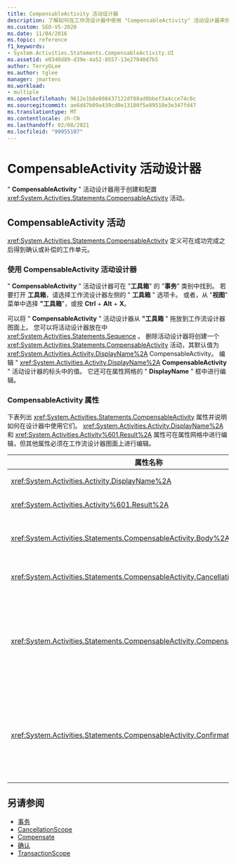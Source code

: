 ```yaml
---
title: CompensableActivity 活动设计器
description: 了解如何在工作流设计器中使用 "CompensableActivity" 活动设计器来创建和配置 CompensableActivity 活动。
ms.custom: SEO-VS-2020
ms.date: 11/04/2016
ms.topic: reference
f1_keywords:
- System.Activities.Statements.CompensableActivity.UI
ms.assetid: e0340d89-d39e-4a52-8557-13e27040d7b5
author: TerryGLee
ms.author: tglee
manager: jmartens
ms.workload:
- multiple
ms.openlocfilehash: 9612e1b8e808437122df88ad0bbef3a4cce74c0c
ms.sourcegitcommit: ae6d47b09a439cd0e13180f5e89510e3e347fd47
ms.translationtype: MT
ms.contentlocale: zh-CN
ms.lasthandoff: 02/08/2021
ms.locfileid: "99955107"
---
```

# <a name="compensableactivity-activity-designer"></a>CompensableActivity 活动设计器

" **CompensableActivity** " 活动设计器用于创建和配置 <xref:System.Activities.Statements.CompensableActivity> 活动。

## <a name="the-compensableactivity-activity"></a>CompensableActivity 活动
 <xref:System.Activities.Statements.CompensableActivity> 定义可在成功完成之后得到确认或补偿的工作单元。

### <a name="using-the-compensableactivity-activity-designer"></a>使用 CompensableActivity 活动设计器
 " **CompensableActivity** " 活动设计器可在 "**工具箱**" 的 "**事务**" 类别中找到。 若要打开 **工具箱**，请选择工作流设计器左侧的 " **工具箱** " 选项卡。 或者，从 "**视图**" 菜单中选择 **"工具箱**"，或按 **Ctrl** + **Alt** + **X**。

 可以将 " **CompensableActivity** " 活动设计器从 **"工具箱** " 拖放到工作流设计器图面上。 您可以将活动设计器放在中 <xref:System.Activities.Statements.Sequence> 。 删除活动设计器将创建一个 <xref:System.Activities.Statements.CompensableActivity> 活动，其默认值为 <xref:System.Activities.Activity.DisplayName%2A> CompensableActivity。 编辑 " <xref:System.Activities.Activity.DisplayName%2A> **CompensableActivity** " 活动设计器的标头中的值。 它还可在属性网格的 " **DisplayName** " 框中进行编辑。

### <a name="the-compensableactivity-properties"></a>CompensableActivity 属性
 下表列出 <xref:System.Activities.Statements.CompensableActivity> 属性并说明如何在设计器中使用它们。 <xref:System.Activities.Activity.DisplayName%2A>和 <xref:System.Activities.Activity%601.Result%2A> 属性可在属性网格中进行编辑，但其他属性必须在工作流设计器图面上进行编辑。

|属性名称|必选|使用情况|
|-|--------------|-|
|<xref:System.Activities.Activity.DisplayName%2A>|False|<xref:System.Activities.Statements.CompensableActivity> 活动的可选友好名称。 默认值为 CompensableActivity。|
|<xref:System.Activities.Activity%601.Result%2A>|False|指定 <xref:System.Activities.Statements.CompensableActivity> 的返回值。 此属性必须在属性网格中进行编辑。|
|<xref:System.Activities.Statements.CompensableActivity.Body%2A>|True|指定为其提供补偿、取消和确认逻辑的活动。 若要添加 <xref:System.Activities.Statements.CompensableActivity.Body%2A> 活动，请将 **"工具箱**" 中的活动拖放到 " **CompensableActivity** " 活动设计器的 "**正文**" 框中。 添加提示文本 "在此处放置活动"。|
|<xref:System.Activities.Statements.CompensableActivity.CancellationHandler%2A>|False|指定在取消时执行的活动。 若要添加活动，请将其设计器从 **"工具箱**" 拖到 " **CompensableActivity** " 活动设计器上的 " **CancellationHandler** " 框。 添加提示文本 "在此处放置活动"。|
|<xref:System.Activities.Statements.CompensableActivity.CompensationHandler%2A>|False|指定补偿 <xref:System.Activities.Statements.CompensableActivity.Body%2A> 活动时要执行的活动。 可使用 <xref:System.Activities.Statements.Compensate> 活动显式调用此处理程序。<br /><br /> 若要添加活动，请将其活动设计器从 **"工具箱**" 拖到 " **CompensableActivity** " 活动设计器上的 " **CompensationHandler** " 框中。 添加提示文本 "在此处放置活动"。|
|<xref:System.Activities.Statements.CompensableActivity.ConfirmationHandler%2A>|False|指定确认 <xref:System.Activities.Statements.CompensableActivity.Body%2A> 活动时要执行的活动。 可使用 <xref:System.Activities.Statements.Confirm> 活动显式调用此处理程序。<br /><br /> 若要添加活动，请将其活动设计器从 **"工具箱**" 拖到 " **CompensableActivity** " 活动设计器上的 " **ConfirmationHandler** " 框中。 添加提示文本 "在此处放置活动"。|

## <a name="see-also"></a>另请参阅

- [事务](../workflow-designer/transaction-activity-designers.md)
- [CancellationScope](../workflow-designer/cancellationscope-activity-designer.md)
- [Compensate](../workflow-designer/compensate-activity-designer.md)
- [确认](../workflow-designer/confirm-activity-designer.md)
- [TransactionScope](../workflow-designer/transactionscope-activity-designer.md)

